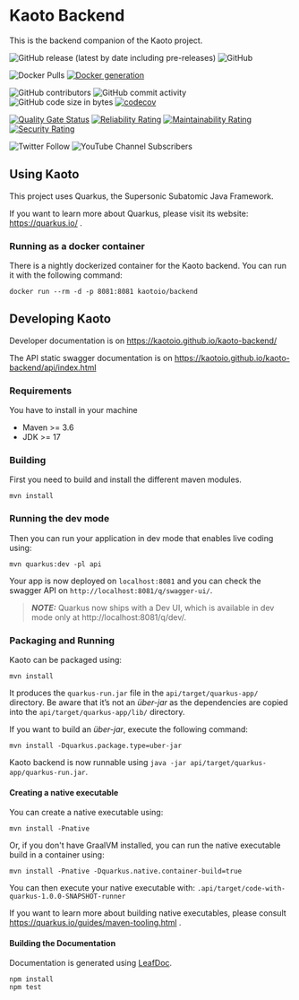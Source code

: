 # Kaoto Backend

This is the backend companion of the Kaoto project.

![GitHub release (latest by date including pre-releases)](https://img.shields.io/github/v/release/kaotoio/kaoto-backend?include_prereleases)
![GitHub](https://img.shields.io/github/license/kaotoio/kaoto-backend)


![Docker Pulls](https://img.shields.io/docker/pulls/kaotoio/frontend)
[![Docker generation](https://github.com/KaotoIO/kaoto-backend/actions/workflows/generate-docker-image.yml/badge.svg)](https://github.com/KaotoIO/kaoto-backend/actions/workflows/generate-docker-image.yml)

![GitHub contributors](https://img.shields.io/github/contributors/kaotoio/kaoto-backend)
![GitHub commit activity](https://img.shields.io/github/commit-activity/m/kaotoio/kaoto-backend)
![GitHub code size in bytes](https://img.shields.io/github/languages/code-size/KaotoIO/kaoto-backend)
[![codecov](https://codecov.io/gh/KaotoIO/kaoto-backend/branch/main/graph/badge.svg?token=7RADJHV7HT)](https://codecov.io/gh/KaotoIO/kaoto-backend)

[![Quality Gate Status](https://sonarcloud.io/api/project_badges/measure?project=KaotoIO_kaoto-backend&metric=alert_status)](https://sonarcloud.io/dashboard?id=KaotoIO_kaoto-backend)
[![Reliability Rating](https://sonarcloud.io/api/project_badges/measure?project=KaotoIO_kaoto-backend&metric=reliability_rating)](https://sonarcloud.io/summary/new_code?id=KaotoIO_kaoto-backend)
[![Maintainability Rating](https://sonarcloud.io/api/project_badges/measure?project=KaotoIO_kaoto-backend&metric=sqale_rating)](https://sonarcloud.io/summary/new_code?id=KaotoIO_kaoto-backend)
[![Security Rating](https://sonarcloud.io/api/project_badges/measure?project=KaotoIO_kaoto-backend&metric=security_rating)](https://sonarcloud.io/summary/new_code?id=KaotoIO_kaoto-backend)

![Twitter Follow](https://img.shields.io/twitter/follow/kaotoio?style=social)
![YouTube Channel Subscribers](https://img.shields.io/youtube/channel/subscribers/UCcWUAnL5sBYVFen0RMxbZ3A?style=social)

## Using Kaoto

This project uses Quarkus, the Supersonic Subatomic Java Framework.

If you want to learn more about Quarkus, please visit its website: https://quarkus.io/ .

### Running as a docker container

There is a nightly dockerized container for the Kaoto backend. 
You can run it with the following command:

`docker run --rm -d -p 8081:8081 kaotoio/backend`

## Developing Kaoto

Developer documentation is on https://kaotoio.github.io/kaoto-backend/

The API static swagger documentation is on  https://kaotoio.github.io/kaoto-backend/api/index.html

### Requirements

You have to install in your machine

* Maven >= 3.6
* JDK >= 17

### Building 

First you need to build and install the different maven modules.

```shell script
mvn install
```

### Running the dev mode

Then you can run your application in dev mode that enables live coding using:

```shell script
mvn quarkus:dev -pl api
```

Your app is now deployed on `localhost:8081` and you can check the swagger 
API on `http://localhost:8081/q/swagger-ui/`.

> **_NOTE:_**  Quarkus now ships with a Dev UI, which is available in dev 
> mode only at http://localhost:8081/q/dev/.

### Packaging and Running

Kaoto can be packaged using:

```shell script
mvn install
```

It produces the `quarkus-run.jar` file in the `api/target/quarkus-app/` directory. Be aware that it’s not an _über-jar_ as
the dependencies are copied into the `api/target/quarkus-app/lib/` directory.

If you want to build an _über-jar_, execute the following command:

```shell script
mvn install -Dquarkus.package.type=uber-jar
```

Kaoto backend is now runnable using `java -jar api/target/quarkus-app/quarkus-run.jar`.

#### Creating a native executable

You can create a native executable using:

```shell script
mvn install -Pnative
```

Or, if you don't have GraalVM installed, you can run the native executable build in a container using:

```shell script
mvn install -Pnative -Dquarkus.native.container-build=true
```

You can then execute your native executable with: `.api/target/code-with-quarkus-1.0.0-SNAPSHOT-runner`

If you want to learn more about building native executables, please consult https://quarkus.io/guides/maven-tooling.html
.

#### Building the Documentation

Documentation is generated using [LeafDoc](https://github.com/Leaflet/Leafdoc).

```shell script
npm install
npm test
```
